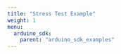```yaml
---
title: "Stress Test Example"
weight: 1
menu:
  arduino_sdk:
    parent: "arduino_sdk_examples"
---
```

